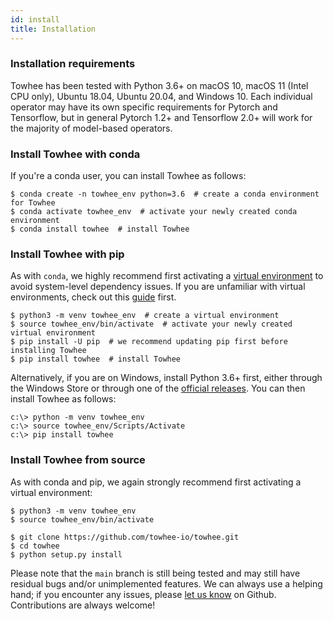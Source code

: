 ```yaml
---
id: install
title: Installation
---
```


### Installation requirements

Towhee has been tested with Python 3.6+ on macOS 10, macOS 11 (Intel CPU only), Ubuntu 18.04, Ubuntu 20.04, and Windows 10. Each individual operator may have its own specific requirements for Pytorch and Tensorflow, but in general Pytorch 1.2+ and Tensorflow 2.0+ will work for the majority of model-based operators.

### Install Towhee with conda

If you're a conda user, you can install Towhee as follows:

```shell
$ conda create -n towhee_env python=3.6  # create a conda environment for Towhee
$ conda activate towhee_env  # activate your newly created conda environment
$ conda install towhee  # install Towhee
```

### Install Towhee with pip

As with `conda`, we highly recommend first activating a [virtual environment](https://docs.python.org/3/library/venv.html) to avoid system-level dependency issues. If you are unfamiliar with virtual environments, check out this [guide](https://packaging.python.org/en/latest/guides/installing-using-pip-and-virtual-environments/) first.

```shell
$ python3 -m venv towhee_env  # create a virtual environment
$ source towhee_env/bin/activate  # activate your newly created virtual environment
$ pip install -U pip  # we recommend updating pip first before installing Towhee
$ pip install towhee  # install Towhee
```

Alternatively, if you are on Windows, install Python 3.6+ first, either through the Windows Store or through one of the [official releases](https://www.python.org/downloads/windows). You can then install Towhee as follows:

```console
c:\> python -m venv towhee_env
c:\> source towhee_env/Scripts/Activate
c:\> pip install towhee
```

### Install Towhee from source

As with conda and pip, we again strongly recommend first activating a virtual environment:

```shell
$ python3 -m venv towhee_env
$ source towhee_env/bin/activate
```

```shell
$ git clone https://github.com/towhee-io/towhee.git
$ cd towhee
$ python setup.py install
```

Please note that the `main` branch is still being tested and may still have residual bugs and/or unimplemented features. We can always use a helping hand; if you encounter any issues, please [let us know](https://github.com/towhee-io/towhee/issues/new/choose) on Github. Contributions are always welcome!
